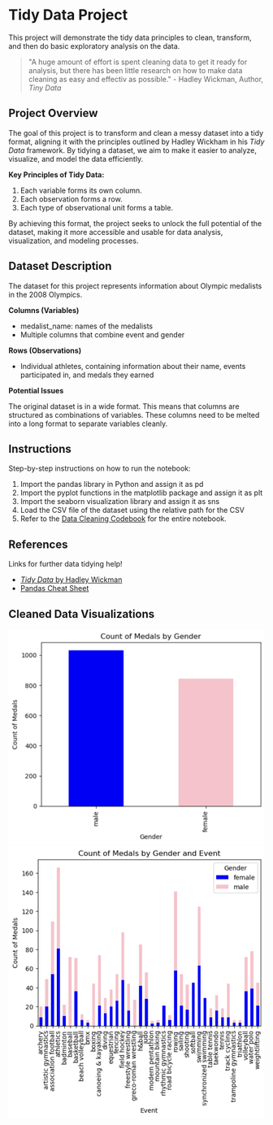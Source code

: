 Tidy Data Project
=================
This project will demonstrate the tidy data principles to clean, transform, and then do basic exploratory analysis on the data.
> "A huge amount of effort is spent cleaning data to get it ready for analysis, but there has been little research on how to make data cleaning as easy and effectiv as possible." - Hadley Wickman, Author, _Tiny Data_

Project Overview
----------------
The goal of this project is to transform and clean a messy dataset into a tidy format, aligning it with the principles outlined by Hadley Wickham in his _Tidy Data_ framework. By tidying a dataset, we aim to make it easier to analyze, visualize, and model the data efficiently.

**Key Principles of Tidy Data:**
1. Each variable forms its own column.
2. Each observation forms a row.
3. Each type of observational unit forms a table.

By achieving this format, the project seeks to unlock the full potential of the dataset, making it more accessible and usable for data analysis, visualization, and modeling processes.

Dataset Description
-------------------
The dataset for this project represents information about Olympic medalists in the 2008 Olympics.

**Columns (Variables)**
- medalist_name: names of the medalists
- Multiple columns that combine event and gender

**Rows (Observations)**
- Individual athletes, containing information about their name, events participated in, and medals they earned

**Potential Issues**

The original dataset is in a wide format. This means that columns are structured as combinations of variables. These columns need to be melted into a long format to separate variables cleanly.

Instructions
------------
Step-by-step instructions on how to run the notebook:
1. Import the pandas library in Python and assign it as pd
2. Import the pyplot functions in the matplotlib package and assign it as plt
3. Import the seaborn visualization library and assign it as sns
4. Load the CSV file of the dataset using the relative path for the CSV
5. Refer to the [Data Cleaning Codebook](Data_Cleaning_Visualization.ipynb) for the entire notebook.

References
----------
Links for further data tidying help!

- [_Tidy Data_ by Hadley Wickman](https://vita.had.co.nz/papers/tidy-data.pdf)
- [Pandas Cheat Sheet](https://pandas.pydata.org/Pandas_Cheat_Sheet.pdf)

Cleaned Data Visualizations
---------------------------
![Medals by Event](assets/medals_event.png)
![Medals by Event and Gender](assets/medals_gender_event.png)


